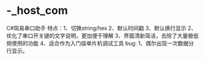 # -_host_com
C#简易串口助手 
特点：1、切换string/hex
     2、默认时间戳
     3、默认换行显示
     2、优化了串口开关键的文字说明，更加便于理解
     3、界面清新简洁，去除了大量极低频使用的功能
     4、适合作为入门级单片机调试工具
bug: 1、偶尔出现一次数据分行显示。
